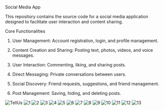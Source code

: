 Social Media App

This repository contains the source code for a social media application designed to facilitate user interaction and content sharing.

Core Functionalities

1. User Management: Account registration, login, and profile management.

2. Content Creation and Sharing: Posting text, photos, videos, and voice messages.

3. User Interaction: Commenting, liking, and sharing posts.

4. Direct Messaging: Private conversations between users.

5. Social Discovery: Friend requests, suggestions, and friend management.

6. Post Management: Saving, hiding, and deleting posts.


![TellUs](https://user-images.githubusercontent.com/85794958/212322757-5b6b9147-0816-417d-b85b-bcab289ce9f9.gif)
![1](https://user-images.githubusercontent.com/85794958/156533504-5c20bdb2-1031-467c-a56b-3f9700d41f8a.png)
![2](https://user-images.githubusercontent.com/85794958/156533506-90bcd84f-1099-45f7-8589-eb12c57e35aa.png)
![3](https://user-images.githubusercontent.com/85794958/156533510-140ebfc3-300e-4ef7-9d02-4a5ec77e96e0.png)
![4](https://user-images.githubusercontent.com/85794958/156533513-eeb404b4-fadd-4adb-a3c9-aa252fdf9adb.png)
![5](https://user-images.githubusercontent.com/85794958/156533516-751e8edb-7768-43b8-bff1-55404aa3ebb1.png)
![6](https://user-images.githubusercontent.com/85794958/156533519-77c73b38-5604-4635-982e-800ca1ed709c.png)
![7](https://user-images.githubusercontent.com/85794958/156533523-900bc353-cef5-4630-8500-b097d5ac877e.png)
![8](https://user-images.githubusercontent.com/85794958/156533488-6eb2e378-13bd-4d70-a12b-f35cd887c7ef.png)
![9](https://user-images.githubusercontent.com/85794958/156533497-5b9eaa62-b434-48cc-88ad-aa68c5b7107a.png)
![10](https://user-images.githubusercontent.com/85794958/156533500-8542ef1b-1453-4629-af15-67eb556df672.png)
![11](https://user-images.githubusercontent.com/85794958/156533494-37e36e4f-c475-4d9c-8e5a-64f746b794fe.png)
![12](https://user-images.githubusercontent.com/85794958/156533501-2efce8d5-3978-41ef-b4eb-45ed1862d73f.png)
![13](https://user-images.githubusercontent.com/85794958/156533508-edf307d4-ffb1-42ff-9443-8c6048e5c120.png)
